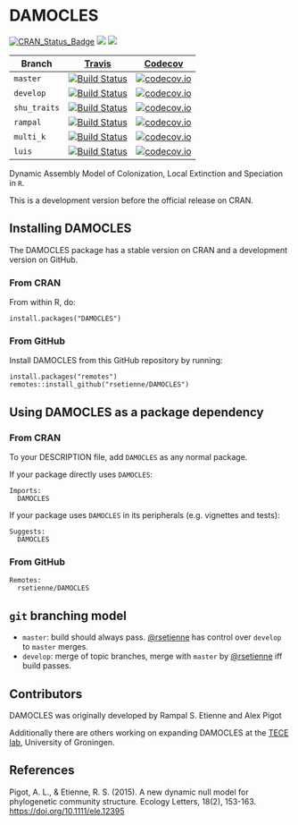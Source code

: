 # DAMOCLES

[![CRAN_Status_Badge](http://www.r-pkg.org/badges/version/DAMOCLES)](https://cran.r-project.org/package=DAMOCLES)
[![](http://cranlogs.r-pkg.org/badges/grand-total/DAMOCLES)]( https://CRAN.R-project.org/package=DAMOCLES)
[![](http://cranlogs.r-pkg.org/badges/DAMOCLES)](https://CRAN.R-project.org/package=DAMOCLES)

Branch|[Travis](https://travis-ci.org)|[Codecov](https://www.codecov.io)
---|---|---
`master`|[![Build Status](https://travis-ci.org/rsetienne/DAMOCLES.svg?branch=master)](https://travis-ci.org/rsetienne/DAMOCLES)|[![codecov.io](https://codecov.io/github/rsetienne/DAMOCLES/coverage.svg?branch=master)](https://codecov.io/github/rsetienne/DAMOCLES/branch/master)
`develop`|[![Build Status](https://travis-ci.org/rsetienne/DAMOCLES.svg?branch=develop)](https://travis-ci.org/rsetienne/DAMOCLES)|[![codecov.io](https://codecov.io/github/rsetienne/DAMOCLES/coverage.svg?branch=develop)](https://codecov.io/github/rsetienne/DAMOCLES/branch/develop)
`shu_traits`|[![Build Status](https://travis-ci.org/rsetienne/DAMOCLES.svg?branch=shu_traits)](https://travis-ci.org/rsetienne/DAMOCLES)|[![codecov.io](https://codecov.io/github/rsetienne/DAMOCLES/coverage.svg?branch=shu_traits)](https://codecov.io/github/rsetienne/DAMOCLES/branch/shu_traits)
`rampal`|[![Build Status](https://travis-ci.org/rsetienne/DAMOCLES.svg?branch=rampal)](https://travis-ci.org/rsetienne/DAMOCLES)|[![codecov.io](https://codecov.io/github/rsetienne/DAMOCLES/coverage.svg?branch=rampal)](https://codecov.io/github/rsetienne/DAMOCLES/branch/rampal)
`multi_k`|[![Build Status](https://travis-ci.org/rsetienne/DAMOCLES.svg?branch=multi_k)](https://travis-ci.org/rsetienne/DAMOCLES)|[![codecov.io](https://codecov.io/github/rsetienne/DAMOCLES/coverage.svg?branch=multi_k)](https://codecov.io/github/rsetienne/DAMOCLES/branch/multi_k)
`luis`|[![Build Status](https://travis-ci.org/rsetienne/DAMOCLES.svg?branch=luis)](https://travis-ci.org/rsetienne/DAMOCLES)|[![codecov.io](https://codecov.io/github/rsetienne/DAMOCLES/coverage.svg?branch=luis)](https://codecov.io/github/rsetienne/DAMOCLES/branch/luis)

Dynamic Assembly Model of Colonization, Local Extinction and Speciation in `R`.

This is a development version before the official release on CRAN.

## Installing DAMOCLES

The DAMOCLES package has a stable version on CRAN and
a development version on GitHub.

### From CRAN

From within R, do:

```
install.packages("DAMOCLES")
```

### From GitHub

Install DAMOCLES from this GitHub repository by running:

```
install.packages("remotes")
remotes::install_github("rsetienne/DAMOCLES")
```

## Using DAMOCLES as a package dependency

### From CRAN

To your DESCRIPTION file, add `DAMOCLES` as any normal package.

If your package directly uses `DAMOCLES`:

```
Imports:
  DAMOCLES
```

If your package uses `DAMOCLES` in its peripherals (e.g. vignettes and tests):

```
Suggests:
  DAMOCLES
```

### From GitHub

```
Remotes:
  rsetienne/DAMOCLES
```

## `git` branching model

 * `master`: build should always pass. [@rsetienne](https://github.com/rsetienne) has control over `develop` to `master` merges.
 * `develop`: merge of topic branches, merge with `master` by [@rsetienne](https://github.com/rsetienne) iff build passes.
## Contributors

DAMOCLES was originally developed by Rampal S. Etienne and Alex Pigot

Additionally there are others working on expanding DAMOCLES at the [TECE lab](https://github.com/tece-lab), University of Groningen.

## References

Pigot, A. L., & Etienne, R. S. (2015). A new dynamic null model for phylogenetic community structure. Ecology Letters, 18(2), 153-163. https://doi.org/10.1111/ele.12395

